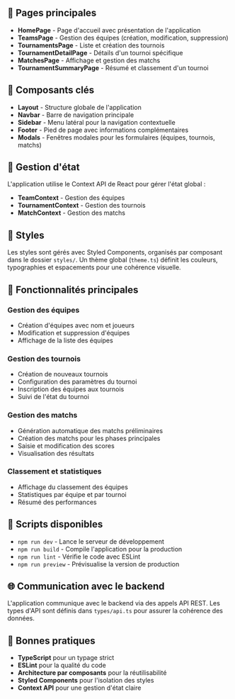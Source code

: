 
## 📱 Pages principales

- **HomePage** - Page d'accueil avec présentation de l'application
- **TeamsPage** - Gestion des équipes (création, modification, suppression)
- **TournamentsPage** - Liste et création des tournois
- **TournamentDetailPage** - Détails d'un tournoi spécifique
- **MatchesPage** - Affichage et gestion des matchs
- **TournamentSummaryPage** - Résumé et classement d'un tournoi

## 🧩 Composants clés

- **Layout** - Structure globale de l'application
- **Navbar** - Barre de navigation principale
- **Sidebar** - Menu latéral pour la navigation contextuelle
- **Footer** - Pied de page avec informations complémentaires
- **Modals** - Fenêtres modales pour les formulaires (équipes, tournois, matchs)

## 🔄 Gestion d'état

L'application utilise le Context API de React pour gérer l'état global :

- **TeamContext** - Gestion des équipes
- **TournamentContext** - Gestion des tournois
- **MatchContext** - Gestion des matchs

## 🎨 Styles

Les styles sont gérés avec Styled Components, organisés par composant dans le dossier `styles/`. Un thème global (`theme.ts`) définit les couleurs, typographies et espacements pour une cohérence visuelle.

## 🚀 Fonctionnalités principales

### Gestion des équipes
- Création d'équipes avec nom et joueurs
- Modification et suppression d'équipes
- Affichage de la liste des équipes

### Gestion des tournois
- Création de nouveaux tournois
- Configuration des paramètres du tournoi
- Inscription des équipes aux tournois
- Suivi de l'état du tournoi

### Gestion des matchs
- Génération automatique des matchs préliminaires
- Création des matchs pour les phases principales
- Saisie et modification des scores
- Visualisation des résultats

### Classement et statistiques
- Affichage du classement des équipes
- Statistiques par équipe et par tournoi
- Résumé des performances

## 🔧 Scripts disponibles

- `npm run dev` - Lance le serveur de développement
- `npm run build` - Compile l'application pour la production
- `npm run lint` - Vérifie le code avec ESLint
- `npm run preview` - Prévisualise la version de production

## 🌐 Communication avec le backend

L'application communique avec le backend via des appels API REST. Les types d'API sont définis dans `types/api.ts` pour assurer la cohérence des données.

## 🧪 Bonnes pratiques

- **TypeScript** pour un typage strict
- **ESLint** pour la qualité du code
- **Architecture par composants** pour la réutilisabilité
- **Styled Components** pour l'isolation des styles
- **Context API** pour une gestion d'état claire